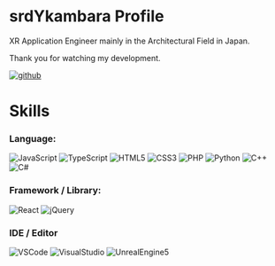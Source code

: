 # srdYkambara Profile

XR Application Engineer mainly in the Architectural Field in Japan.

Thank you for watching my development.

[![github](https://img.shields.io/github/followers/srdYkambara?label=Follow%20%40srdYkambara&style=social)](https://github.com/srdYkambara)



# Skills

### Language:

![JavaScript](https://img.shields.io/badge/Javascript-276DC3.svg?logo=javascript&style=flat)
![TypeScript](https://img.shields.io/badge/-TypeScript-1572B6.svg?logo=typescript&style=flat)
![HTML5](https://img.shields.io/badge/-HTML5-333.svg?logo=html5&style=flat)
![CSS3](https://img.shields.io/badge/-CSS3-1572B6.svg?logo=css3&style=flat)
![PHP](https://img.shields.io/badge/PHP-ccc.svg?logo=php&style=flat)
![Python](https://img.shields.io/badge/-Python-F9DC3E.svg?logo=python&style=flat)
![C++](https://img.shields.io/badge/-C++-00599C.svg?logo=cplusplus&style=plastic)
![C#](https://img.shields.io/badge/-C%23-blue.svg)

### Framework / Library:

![React](https://img.shields.io/badge/-React-555.svg?logo=react&style=flat)
![jQuery](https://img.shields.io/badge/-jQuery-0769AD.svg?logo=jquery&style=flat)


### IDE / Editor

![VSCode](https://img.shields.io/badge/-VisualStudioCode-007ACC.svg?logo=visualstudiocode&style=plastic)
![VisualStudio](https://img.shields.io/badge/-VisualStudio-BE95C8.svg?logo=visualstudiocode&style=plastic)
![UnrealEngine5](https://img.shields.io/badge/-UnrealEngine5-313131.svg?logo=epicgames&style=plastic)
